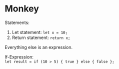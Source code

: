 # Monkey

Statements:  
1. Let statement: `let x = 10;`  
2. Return statement: `return x;`  

Everything else is an expression.


If-Expression:  
`let result = if (10 > 5) { true } else { false };`
